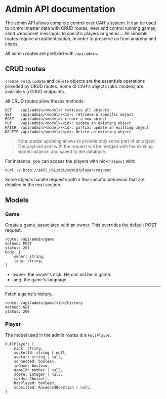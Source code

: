 # Admin API documentation

The admin API allows complete control over CAH's system. It can be used to
control master data with CRUD routes, view and control running games, send
websocket messages to specific players or games... All sensible routes require
an authentication, in order to preserve us from anarchy and chaos.

All admin routes are prefixed with `/api/admin`.

## CRUD routes

`create`, `read`, `update` and `delete` objects are the essentials operations
provided by CRUD routes. Some of CAH's objects (aka. models) are availible via
CRUD endpoints.

All CRUD routes allow theses methods:
```
GET    /api/admin/<model>: retrieve all objects
GET    /api/admin/<model>/<id>: retrieve a specific object
POST   /api/admin/<model>: create a new object
PUT    /api/admin/<model>/<id>: update an existing object
PATCH  /api/admin/<model>/<id>: partial update an existing object
DELETE /api/admin/<model>/<id>: delete an existing object
```

> Note: partial updating allows to provide only some part of an object. The
> payload sent with the request will be merged with the existing model
> instance, and saved to the database.

For instance, you can access the players with nick `raspout` with:

```
curl -v http://$API_URL/api/admin/player/raspout
```

Some objects handle requests with a few specific behaviour that are detailed in
the next section.

## Models

### Game

Create a game, associated with an owner. This overrides the default POST
request.

```
route: /api/admin/game
method: POST
status: 201
body: {
    owner: string,
    lang: string,
}
```

- owner: the owner's nick. He can not be in game.
- lang: the game's language.

***

Fetch a game's history.

```
route: /api/admin/game/<id>/history
method: GET
status: 200
```

### Player

The model used in the admin routes is a `FullPlayer`.

```
FullPlayer: {
    nick: string,
    socketId: string | null,
    avatar: string | null,
    connected: boolean,
    inGame: boolean,
    gameId: number | null,
    score: integer | null,
    cards: Choice[],
    hasPlayed: boolean,
    submitted: AnsweredQuestion | null,
}
```
